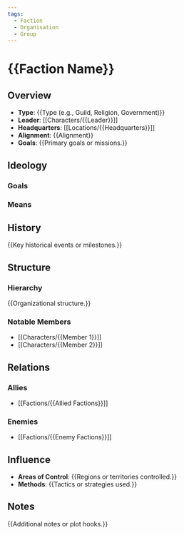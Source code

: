 ```yaml
---
tags:
  - Faction
  - Organisation
  - Group
---
```

# {{Faction Name}}

## Overview
- **Type**: {{Type (e.g., Guild, Religion, Government)}}
- **Leader**: [[Characters/{{Leader}}]]
- **Headquarters**: [[Locations/{{Headquarters}}]]
- **Alignment**: {{Alignment}}
- **Goals**: {{Primary goals or missions.}}

## Ideology

### Goals

### Means

## History
{{Key historical events or milestones.}}

## Structure
### **Hierarchy**
{{Organizational structure.}}

### **Notable Members**
- [[Characters/{{Member 1}}]]
- [[Characters/{{Member 2}}]]

## Relations
### **Allies**
- [[Factions/{{Allied Factions}}]]

### **Enemies**
- [[Factions/{{Enemy Factions}}]]

## Influence
- **Areas of Control**: {{Regions or territories controlled.}}
- **Methods**: {{Tactics or strategies used.}}

## Notes
{{Additional notes or plot hooks.}}
